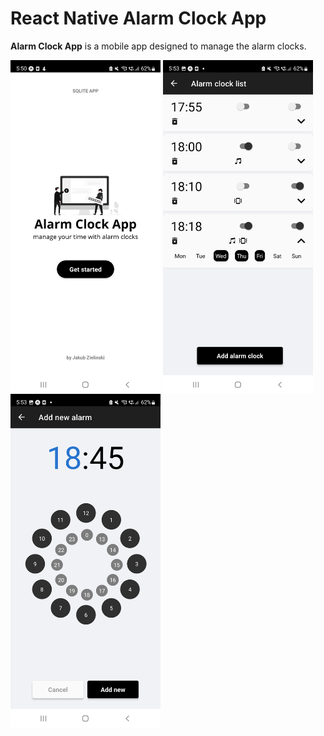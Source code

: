 # React Native Alarm Clock App

**Alarm Clock App** is a mobile app designed to manage the alarm clocks. 

<div>
<img align=top src="https://raw.githubusercontent.com/jzielinski47/react-native-alarm-clock-app/master/assets/screenshots/Screenshot_20221220-175014.jpg" width="240">
<img align=top src="https://raw.githubusercontent.com/jzielinski47/react-native-alarm-clock-app/master/assets/screenshots/Screenshot_20221220-175301.jpg" width="240">
<img align=top src="https://raw.githubusercontent.com/jzielinski47/react-native-alarm-clock-app/master/assets/screenshots/Screenshot_20221220-175323.jpg" width="240">
</div>
